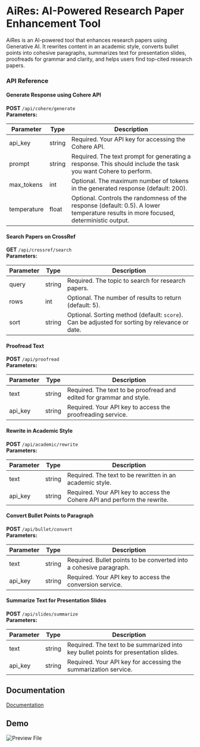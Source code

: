 
# AiRes: AI-Powered Research Paper Enhancement Tool

AiRes is an AI-powered tool that enhances research papers using Generative AI. It rewrites content in an academic style, converts bullet points into cohesive paragraphs, summarizes text for presentation slides, proofreads for grammar and clarity, and helps users find top-cited research papers.

### API Reference

#### **Generate Response using Cohere API**  
**POST** `/api/cohere/generate`  
**Parameters:**

| Parameter    | Type   | Description                                                                 |
|--------------|--------|-----------------------------------------------------------------------------|
| api_key      | string | Required. Your API key for accessing the Cohere API.                        |
| prompt       | string | Required. The text prompt for generating a response. This should include the task you want Cohere to perform. |
| max_tokens   | int    | Optional. The maximum number of tokens in the generated response (default: 200). |
| temperature  | float  | Optional. Controls the randomness of the response (default: 0.5). A lower temperature results in more focused, deterministic output. |

#### **Search Papers on CrossRef**  
**GET** `/api/crossref/search`  
**Parameters:**

| Parameter | Type   | Description                                          |
|-----------|--------|------------------------------------------------------|
| query     | string | Required. The topic to search for research papers.   |
| rows      | int    | Optional. The number of results to return (default: 5). |
| sort      | string | Optional. Sorting method (default: `score`). Can be adjusted for sorting by relevance or date. |

#### **Proofread Text**  
**POST** `/api/proofread`  
**Parameters:**

| Parameter | Type   | Description                                          |
|-----------|--------|------------------------------------------------------|
| text      | string | Required. The text to be proofread and edited for grammar and style. |
| api_key   | string | Required. Your API key to access the proofreading service. |

#### **Rewrite in Academic Style**  
**POST** `/api/academic/rewrite`  
**Parameters:**

| Parameter | Type   | Description                                                                 |
|-----------|--------|-----------------------------------------------------------------------------|
| text      | string | Required. The text to be rewritten in an academic style.                    |
| api_key   | string | Required. Your API key to access the Cohere API and perform the rewrite.     |

#### **Convert Bullet Points to Paragraph**  
**POST** `/api/bullet/convert`  
**Parameters:**

| Parameter | Type   | Description                                           |
|-----------|--------|-------------------------------------------------------|
| text      | string | Required. Bullet points to be converted into a cohesive paragraph. |
| api_key   | string | Required. Your API key to access the conversion service. |

#### **Summarize Text for Presentation Slides**  
**POST** `/api/slides/summarize`  
**Parameters:**

| Parameter | Type   | Description                                                                 |
|-----------|--------|-----------------------------------------------------------------------------|
| text      | string | Required. The text to be summarized into key bullet points for presentation slides. |
| api_key   | string | Required. Your API key for accessing the summarization service.             |

## Documentation

[Documentation](https://drive.google.com/file/d/1E_jHkWEr-rHj5HRXJJRYxCVRlTqK4TS3/view?usp=sharing)


## Demo
![Preview File](https://drive.google.com/uc?export=view&id=1a6Ub5mtKWVFD11Fw6X7IJpdqAc9jzUQo)



